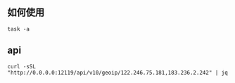 ## 如何使用

```shell
task -a
```

## api

```shell
curl -sSL "http://0.0.0.0:12119/api/v10/geoip/122.246.75.181,183.236.2.242" | jq
```
